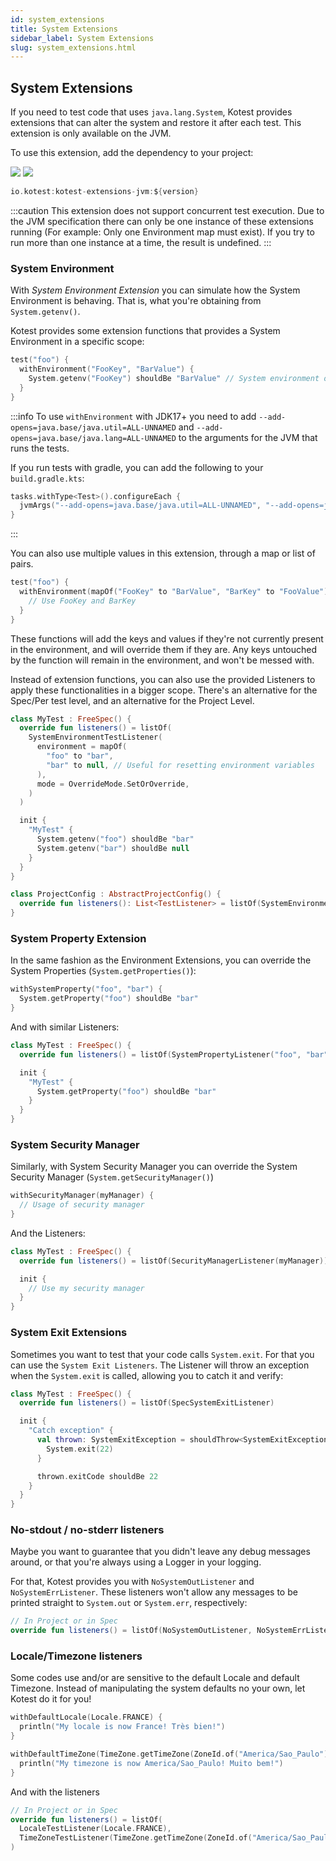 ```yaml
---
id: system_extensions
title: System Extensions
sidebar_label: System Extensions
slug: system_extensions.html
---
```





## System Extensions

If you need to test code that uses `java.lang.System`, Kotest provides extensions that can alter the system and restore it after each test. This extension is only available on the JVM.

To use this extension, add the dependency to your project:

[<img src="https://img.shields.io/maven-central/v/io.kotest/kotest-extensions-jvm.svg?label=latest%20release"/>](https://search.maven.org/artifact/io.kotest/kotest-extensions-jvm)
[<img src="https://img.shields.io/nexus/s/https/oss.sonatype.org/io.kotest/kotest-extensions-jvm.svg?label=latest%20snapshot"/>](https://oss.sonatype.org/content/repositories/snapshots/io/kotest-extensions-jvm/)

```kotlin
io.kotest:kotest-extensions-jvm:${version}
```

:::caution
This extension does not support concurrent test execution. Due to the JVM specification there can only be one instance of these extensions running (For example: Only one Environment map must exist). If you try to run more than one instance at a time, the result is undefined.
:::

### System Environment

With *System Environment Extension* you can simulate how the System Environment is behaving. That is, what you're obtaining from `System.getenv()`.

Kotest provides some extension functions that provides a System Environment in a specific scope:

```kotlin
test("foo") {
  withEnvironment("FooKey", "BarValue") {
    System.getenv("FooKey") shouldBe "BarValue" // System environment overridden!
  }
}
```

:::info
To use `withEnvironment` with JDK17+ you need to add `--add-opens=java.base/java.util=ALL-UNNAMED`
and `--add-opens=java.base/java.lang=ALL-UNNAMED` to the arguments for the JVM that runs the tests.

If you run tests with gradle, you can add the following to your `build.gradle.kts`:

```kotlin
tasks.withType<Test>().configureEach {
  jvmArgs("--add-opens=java.base/java.util=ALL-UNNAMED", "--add-opens=java.base/java.lang=ALL-UNNAMED")
}
```
:::

You can also use multiple values in this extension, through a map or list of pairs.

```kotlin
test("foo") {
  withEnvironment(mapOf("FooKey" to "BarValue", "BarKey" to "FooValue")) {
    // Use FooKey and BarKey
  }
}
```

These functions will add the keys and values if they're not currently present in the environment, and will override them if they are. Any keys untouched by the function will remain in the environment, and won't be messed with.

Instead of extension functions, you can also use the provided Listeners to apply these functionalities in a bigger scope. There's an alternative for the Spec/Per test level, and an alternative for the Project Level.

```kotlin
class MyTest : FreeSpec() {
  override fun listeners() = listOf(
    SystemEnvironmentTestListener(
      environment = mapOf(
        "foo" to "bar",
        "bar" to null, // Useful for resetting environment variables
      ),
      mode = OverrideMode.SetOrOverride,
    )
  )

  init {
    "MyTest" {
      System.getenv("foo") shouldBe "bar"
      System.getenv("bar") shouldBe null
    }
  }
}
```

```kotlin
class ProjectConfig : AbstractProjectConfig() {
  override fun listeners(): List<TestListener> = listOf(SystemEnvironmentProjectListener("foo", "bar"))
}
```



### System Property Extension

In the same fashion as the Environment Extensions, you can override the System Properties (`System.getProperties()`):

```kotlin
withSystemProperty("foo", "bar") {
  System.getProperty("foo") shouldBe "bar"
}
```

And with similar Listeners:

```kotlin
class MyTest : FreeSpec() {
  override fun listeners() = listOf(SystemPropertyListener("foo", "bar"))

  init {
    "MyTest" {
      System.getProperty("foo") shouldBe "bar"
    }
  }
}
```



### System Security Manager

Similarly, with System Security Manager you can override the System Security Manager (`System.getSecurityManager()`)

```kotlin
withSecurityManager(myManager) {
  // Usage of security manager
}
```

And the Listeners:

```kotlin
class MyTest : FreeSpec() {
  override fun listeners() = listOf(SecurityManagerListener(myManager))

  init {
    // Use my security manager
  }
}
```

### System Exit Extensions

Sometimes you want to test that your code calls `System.exit`. For that you can use the `System Exit Listeners`. The Listener will throw an exception when the `System.exit` is called, allowing you to catch it and verify:

```kotlin
class MyTest : FreeSpec() {
  override fun listeners() = listOf(SpecSystemExitListener)

  init {
    "Catch exception" {
      val thrown: SystemExitException = shouldThrow<SystemExitException> {
        System.exit(22)
      }

      thrown.exitCode shouldBe 22
    }
  }
}
```

### No-stdout / no-stderr listeners

Maybe you want to guarantee that you didn't leave any debug messages around, or that you're always using a Logger in your logging.

For that, Kotest provides you with `NoSystemOutListener` and `NoSystemErrListener`. These listeners won't allow any messages to be printed straight to `System.out` or `System.err`, respectively:

```kotlin
// In Project or in Spec
override fun listeners() = listOf(NoSystemOutListener, NoSystemErrListener)
```

### Locale/Timezone listeners

Some codes use and/or are sensitive to the default Locale and default Timezone. Instead of manipulating the system defaults no your own,
let Kotest do it for you!

```kotlin
withDefaultLocale(Locale.FRANCE) {
  println("My locale is now France! Très bien!")
}

withDefaultTimeZone(TimeZone.getTimeZone(ZoneId.of("America/Sao_Paulo"))) {
  println("My timezone is now America/Sao_Paulo! Muito bem!")
}
```

And with the listeners

```kotlin
// In Project or in Spec
override fun listeners() = listOf(
  LocaleTestListener(Locale.FRANCE),
  TimeZoneTestListener(TimeZone.getTimeZone(ZoneId.of("America/Sao_Paulo")))
)
```
